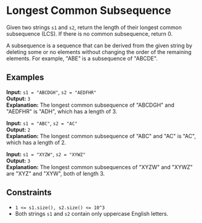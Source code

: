 # Longest Common Subsequence

Given two strings `s1` and `s2`, return the length of their longest common subsequence (LCS). If there is no common subsequence, return 0.

A subsequence is a sequence that can be derived from the given string by deleting some or no elements without changing the order of the remaining elements. For example, "ABE" is a subsequence of "ABCDE".

## Examples

**Input:** `s1 = "ABCDGH"`, `s2 = "AEDFHR"`  
**Output:** `3`  
**Explanation:** The longest common subsequence of "ABCDGH" and "AEDFHR" is "ADH", which has a length of 3.

**Input:** `s1 = "ABC"`, `s2 = "AC"`  
**Output:** `2`  
**Explanation:** The longest common subsequence of "ABC" and "AC" is "AC", which has a length of 2.

**Input:** `s1 = "XYZW"`, `s2 = "XYWZ"`  
**Output:** `3`  
**Explanation:** The longest common subsequences of "XYZW" and "XYWZ" are "XYZ" and "XYW", both of length 3.

## Constraints

- `1 <= s1.size(), s2.size() <= 10^3`
- Both strings `s1` and `s2` contain only uppercase English letters.